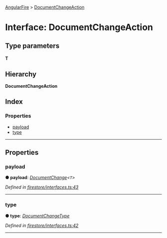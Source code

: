 [AngularFire](../README.md) > [DocumentChangeAction](../interfaces/documentchangeaction.md)

# Interface: DocumentChangeAction

## Type parameters
#### T 
## Hierarchy

**DocumentChangeAction**

## Index

### Properties

* [payload](documentchangeaction.md#payload)
* [type](documentchangeaction.md#type)

---

## Properties

<a id="payload"></a>

###  payload

**● payload**: *[DocumentChange](documentchange.md)<`T`>*

*Defined in [firestore/interfaces.ts:43](https://github.com/angular/angularfire2/blob/a42a84f/src/firestore/interfaces.ts#L43)*

___
<a id="type"></a>

###  type

**● type**: *[DocumentChangeType](../#documentchangetype)*

*Defined in [firestore/interfaces.ts:42](https://github.com/angular/angularfire2/blob/a42a84f/src/firestore/interfaces.ts#L42)*

___

